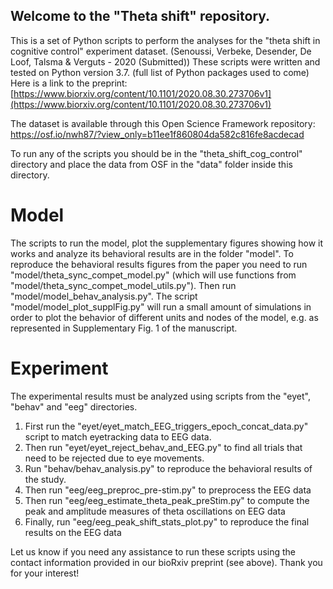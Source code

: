 ## Welcome to the "Theta shift" repository.

This is a set of Python scripts to perform the analyses for the "theta shift in cognitive control" experiment dataset. (Senoussi, Verbeke, Desender, De Loof, Talsma & Verguts - 2020 (Submitted))
These scripts were written and tested on Python version 3.7. (full list of Python packages used to come)
Here is a link to the preprint: [https://www.biorxiv.org/content/10.1101/2020.08.30.273706v1](https://www.biorxiv.org/content/10.1101/2020.08.30.273706v1)

The dataset is available through this Open Science Framework repository: https://osf.io/nwh87/?view_only=b11ee1f860804da582c816fe8acdecad

To run any of the scripts you should be in the "theta_shift_cog_control" directory and place the data from OSF in the "data" folder inside this directory.

# Model
The scripts to run the model, plot the supplementary figures showing how it works and analyze its behavioral results are in the folder "model".
To reproduce the behavioral results figures from the paper you need to run "model/theta_sync_compet_model.py" (which will use functions from "model/theta_sync_compet_model_utils.py"). Then run "model/model_behav_analysis.py".
The script "model/model_plot_supplFig.py" will run a small amount of simulations in order to plot the behavior of different units and nodes of the model, e.g. as represented in Supplementary Fig. 1 of the manuscript.


# Experiment
The experimental results must be analyzed using scripts from the "eyet", "behav" and "eeg" directories.
1) First run the "eyet/eyet_match_EEG_triggers_epoch_concat_data.py" script to match eyetracking data to EEG data.
2) Then run "eyet/eyet_reject_behav_and_EEG.py" to find all trials that need to be rejected due to eye movements.
3) Run "behav/behav_analysis.py" to reproduce the behavioral results of the study.
4) Then run "eeg/eeg_preproc_pre-stim.py" to preprocess the EEG data
5) Then run "eeg/eeg_estimate_theta_peak_preStim.py" to compute the peak and amplitude measures of theta oscillations on EEG data
6) Finally, run "eeg/eeg_peak_shift_stats_plot.py" to reproduce the final results on the EEG data

Let us know if you need any assistance to run these scripts using the contact information provided in our bioRxiv preprint (see above).
Thank you for your interest!